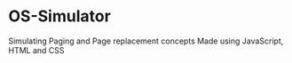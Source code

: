 # OS-Simulator

Simulating Paging and Page replacement concepts
Made using JavaScript, HTML and CSS
